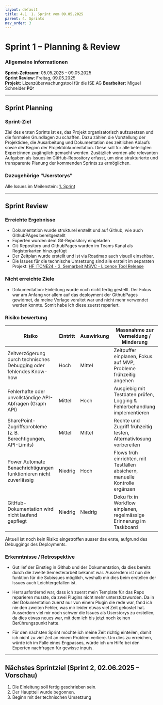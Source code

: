 ```yaml
---
layout: default
title: 4.1  1. Sprint vom 09.05.2025
parent: 4. Sprints
nav_order: 3
---
```

# Sprint 1 – Planning & Review

### Allgemeine Informationen

**Sprint-Zeitraum:** 05.05.2025 – 09.05.2025  
**Sprint Review:** Freitag, 09.05.2025  
**Projekt:** Lizenzüberwachungstool für die ISE AG
**Bearbeiter:** Miguel Schneider
**PO:** 

---


## Sprint Planning

### Sprint-Ziel
Ziel des ersten Sprints ist es, das Projekt organisatorisch aufzusetzen und die formalen Grundlagen zu schaffen. Dazu zählen die Vorstellung der Projektidee, die Ausarbeitung und Dokumentation des zeitlichen Ablaufs sowie der Beginn der Projektdokumentation. Diese soll für alle beteiligten Expert:innen zugänglich gemacht werden. Zusätzlich werden alle relevanten Aufgaben als Issues im GitHub-Repository erfasst, um eine strukturierte und transparente Planung der kommenden Sprints zu ermöglichen.

### Dazugehörige "Userstorys"

Alle Issues im Meilenstein: [1. Sprint](https://github.com/Radball-Migi/HF-ITCNE24-SemArbeit3-MSVC-Lizenztool/milestone/1)

---

## Sprint Review 

### Erreichte Ergebnisse

- Dokumentation wurde strukturel erstellt und auf Github, wie auch GithubPAges bereitgestellt
- Experten wurden dem Git-Repository eingeladen
- Git-Repository und GithubPages wurden im Teams Kanal als Registerkarten hinzugefügt
- Der Zeitplan wurde erstellt und ist via Roadmap auch visuell einsehbar.
- Die Issues für die technische Umsetzung sind alle erstellt im separaten Projekt: [HF ITCNE24 - 3. Semarbeit MSVC - Licence Tool Release](https://github.com/users/Radball-Migi/projects/7)

### Nicht erreichte Ziele

- Dokumentation: Einleitung wurde noch nicht fertig gestellt.
  Der Fokus war am Anfang vor allem auf das deployment der GithubPages gewidmet, da meine Vorlage veraltet war und nicht mehr verwendet werden konnte. Somit habe ich diese zuerst repariert. 

### Risiko bewertung

| Risiko                                                                 | Eintritt | Auswirkung | Massnahme zur Vermeidung / Minderung                                                   |
|------------------------------------------------------------------------|----------|------------|----------------------------------------------------------------------------------------|
| Zeitverzögerung durch technisches Debugging oder fehlendes Know-how   | Hoch     | Mittel     | Zeitpuffer einplanen, Fokus auf MVP, Probleme frühzeitig angehen                     |
| Fehlerhafte oder unvollständige API-Abfragen (Graph API)              | Mittel   | Hoch       | Ausgiebig mit Testdaten prüfen, Logging & Fehlerbehandlung implementieren            |
| SharePoint-Zugriffsprobleme (z. B. Berechtigungen, API-Limits)        | Mittel   | Mittel     | Rechte und Zugriff frühzeitig testen, Alternativlösung vorbereiten                   |
| Power Automate Benachrichtigungen funktionieren nicht zuverlässig     | Niedrig  | Hoch       | Flows früh einrichten, mit Testfällen absichern, manuelle Kontrolle ergänzen         |
| GitHub-Dokumentation wird nicht laufend gepflegt                      | Niedrig  | Niedrig    | Doku fix in Workflow einplanen, regelmässige Erinnerung im Taskboard                 |
Aktuell ist noch kein Risiko eingetroffen ausser das erste, aufgrund des Debuggings des Deployments. 

### Erkenntnisse / Retrospektive

- Gut lief der Einstieg in Github und der Dokumentation, da dies bereits durch die zweite Semesterarbeit bekannt war. Ausserdem ist nun die funktion für die Subissues möglilch, weshalb mir dies beim erstellen der Issues auch Leichtergefallen ist. 

- Herrausfordernd war, dass ich zuerst mein Template für das Repo reparieren musste, da zwei Plugins nicht mehr unterstützwurden. 
  Da in der Dokumentation zuerst nur von einem Plugin die rede war, fand ich nie den zweiten Fehler, was mir leider etwas viel Zeit gekostet hat. 
  Ausserdem viel mir noch schwer die Issues als Userstorys zu erstellen, da dies etwas neues war, mit dem ich bis jetzt noch keinen Berührungspunkt hatte. 

- Für den nächsten Sprint möchte ich meine Zeit richtig einteilen, damit ich nicht zu viel Zeit an einem Problem verliere. Um dies zu erreichen, würde ich im Falle eines Engpasses, würde ich um Hilfe bei den Experten nachfragen für gewisse inputs. 


---

## Nächstes Sprintziel (Sprint 2, 02.06.2025 – Vorschau)

1. Die Einleitung soll fertig geschrieben sein.
2. Der Hauptteil wurde begonnen. 
3. Beginn mit der technischen Umsetzung